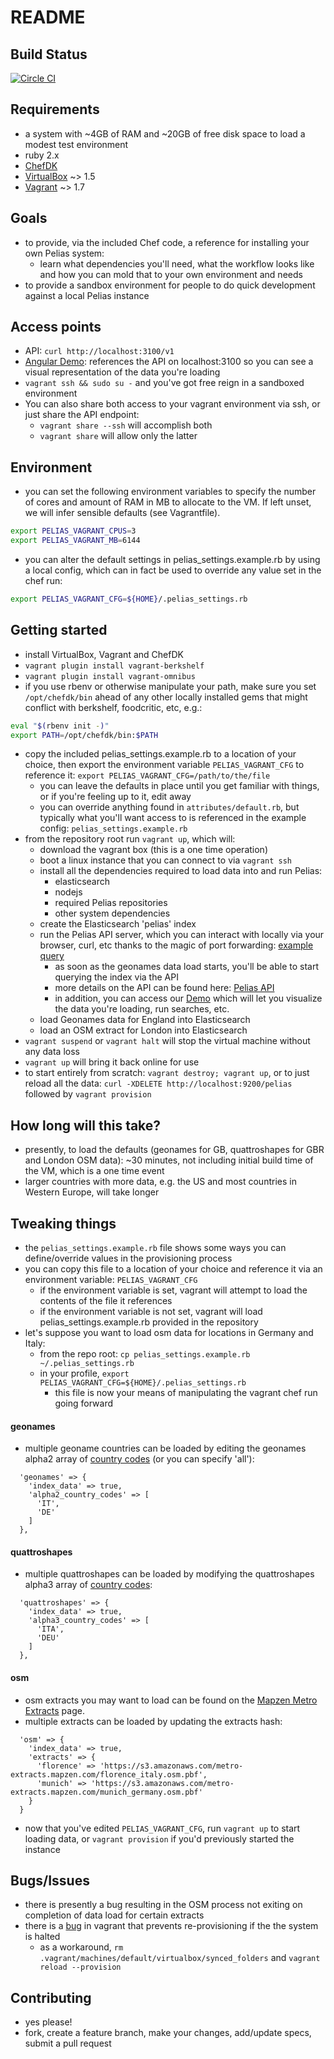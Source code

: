 README
======

Build Status
------------
[![Circle CI](https://circleci.com/gh/pelias/vagrant.svg?style=svg)](https://circleci.com/gh/pelias/vagrant)

Requirements
------------
* a system with ~4GB of RAM and ~20GB of free disk space to load a modest test environment
* ruby 2.x
* [ChefDK](http://downloads.getchef.com/chef-dk/)
* [VirtualBox](https://www.virtualbox.org/wiki/Downloads) ~> 1.5
* [Vagrant](https://www.vagrantup.com/downloads.html) ~> 1.7

Goals
-----
* to provide, via the included Chef code, a reference for installing your own Pelias system:
  * learn what dependencies you'll need, what the workflow looks like and how you can mold that to your own environment and needs
* to provide a sandbox environment for people to do quick development against a local Pelias instance

Access points
-------------
* API: `curl http://localhost:3100/v1`
* [Angular Demo](http://rawgit.com/pelias/demo/vagrant/index.html#loc=12,51.5049,-0.1239): references the API on localhost:3100 so you can see a visual representation of the data you're loading
* `vagrant ssh && sudo su -` and you've got free reign in a sandboxed environment
* You can also share both access to your vagrant environment via ssh, or just share the API endpoint:
  * `vagrant share --ssh` will accomplish both
  * `vagrant share` will allow only the latter

Environment
-----------
* you can set the following environment variables to specify the number of cores and amount of RAM in MB to allocate to the VM. If left unset, we will infer sensible defaults (see Vagrantfile).

```bash
export PELIAS_VAGRANT_CPUS=3
export PELIAS_VAGRANT_MB=6144
```

* you can alter the default settings in pelias_settings.example.rb by using a local config, which can in fact be used to override any value set in the chef run:

```bash
export PELIAS_VAGRANT_CFG=${HOME}/.pelias_settings.rb
```

Getting started
---------------
* install VirtualBox, Vagrant and ChefDK
* `vagrant plugin install vagrant-berkshelf`
* `vagrant plugin install vagrant-omnibus`
* if you use rbenv or otherwise manipulate your path, make sure you set `/opt/chefdk/bin` ahead of any other locally installed gems that might conflict with berkshelf, foodcritic, etc, e.g.:

```bash
eval "$(rbenv init -)"
export PATH=/opt/chefdk/bin:$PATH
```

* copy the included pelias_settings.example.rb to a location of your choice, then export the environment variable `PELIAS_VAGRANT_CFG` to reference it: `export PELIAS_VAGRANT_CFG=/path/to/the/file`
  * you can leave the defaults in place until you get familiar with things, or if you're feeling up to it, edit away
  * you can override anything found in `attributes/default.rb`, but typically what you'll want access to is referenced in the example config: `pelias_settings.example.rb`
* from the repository root run `vagrant up`, which will:
  * download the vagrant box (this is a one time operation)
  * boot a linux instance that you can connect to via `vagrant ssh`
  * install all the dependencies required to load data into and run Pelias:
    * elasticsearch
    * nodejs
    * required Pelias repositories
    * other system dependencies
  * create the Elasticsearch 'pelias' index
  * run the Pelias API server, which you can interact with locally via your browser, curl, etc thanks to the magic of port forwarding: [example query](http://localhost:3100/v1/search?text=London)
    * as soon as the geonames data load starts, you'll be able to start querying the index via the API
    * more details on the API can be found here: [Pelias API](https://github.com/pelias/pelias-doc)
    * in addition, you can access our [Demo](http://rawgit.com/pelias/demo/vagrant/index.html#loc=7,41.857,13.217) which will let you visualize the data you're loading, run searches, etc.
  * load Geonames data for England into Elasticsearch
  * load an OSM extract for London into Elasticsearch
* `vagrant suspend` or `vagrant halt` will stop the virtual machine without any data loss
* `vagrant up` will bring it back online for use
* to start entirely from scratch: `vagrant destroy; vagrant up`, or to just reload all the data: `curl -XDELETE http://localhost:9200/pelias` followed by `vagrant provision`

How long will this take?
------------------------
* presently, to load the defaults (geonames for GB, quattroshapes for GBR and London OSM data): ~30 minutes, not including initial build time of the VM, which is a one time event
* larger countries with more data, e.g. the US and most countries in Western Europe, will take longer

Tweaking things
---------------
* the `pelias_settings.example.rb` file shows some ways you can define/override values in the provisioning process
* you can copy this file to a location of your choice and reference it via an environment variable: `PELIAS_VAGRANT_CFG`
  * if the environment variable is set, vagrant will attempt to load the contents of the file it references
  * if the environment variable is not set, vagrant will load pelias_settings.example.rb provided in the repository
* let's suppose you want to load osm data for locations in Germany and Italy:
  * from the repo root: `cp pelias_settings.example.rb ~/.pelias_settings.rb`
  * in your profile, `export PELIAS_VAGRANT_CFG=${HOME}/.pelias_settings.rb`
    * this file is now your means of manipulating the vagrant chef run going forward

#### geonames
* multiple geoname countries can be loaded by editing the geonames alpha2 array of [country codes](http://www.geonames.org/countries/) (or you can specify 'all'):
```
  'geonames' => {
    'index_data' => true,
    'alpha2_country_codes' => [
      'IT',
      'DE'
    ]
  },
```

#### quattroshapes
* multiple quattroshapes can be loaded by modifying the quattroshapes alpha3 array of [country codes](http://www.geonames.org/countries/):
```
  'quattroshapes' => {
    'index_data' => true,
    'alpha3_country_codes' => [
      'ITA',
      'DEU'
    ]
  },
```

#### osm
* osm extracts you may want to load can be found on the [Mapzen Metro Extracts](https://mapzen.com/metro-extracts) page.
* multiple extracts can be loaded by updating the extracts hash:
```
  'osm' => {
    'index_data' => true,
    'extracts' => {
      'florence' => 'https://s3.amazonaws.com/metro-extracts.mapzen.com/florence_italy.osm.pbf',
      'munich' => 'https://s3.amazonaws.com/metro-extracts.mapzen.com/munich_germany.osm.pbf'
    }
  }
```

* now that you've edited `PELIAS_VAGRANT_CFG`, run `vagrant up` to start loading data, or `vagrant provision` if you'd previously started the instance

Bugs/Issues
-----------
* there is presently a bug resulting in the OSM process not exiting on completion of data load for certain extracts
* there is a [bug](https://github.com/mitchellh/vagrant/issues/5199) in vagrant that prevents re-provisioning if the the system is halted
  * as a workaround, `rm .vagrant/machines/default/virtualbox/synced_folders` and `vagrant reload --provision`

Contributing
------------
* yes please!
* fork, create a feature branch, make your changes, add/update specs, submit a pull request
